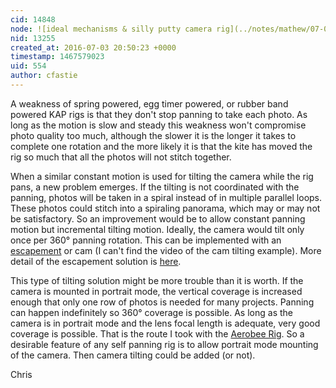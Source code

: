 ```yaml
---
cid: 14848
node: ![ideal mechanisms & silly putty camera rig](../notes/mathew/07-01-2016/ideal-mechanisms-silly-putty-camera-rig)
nid: 13255
created_at: 2016-07-03 20:50:23 +0000
timestamp: 1467579023
uid: 554
author: cfastie
---
```


A weakness of spring powered, egg timer powered, or rubber band powered KAP rigs is that they don't stop panning to take each photo. As long as the motion is slow and steady this weakness won't compromise photo quality too much, although the slower it is the longer it takes to complete one rotation and the more likely it is that the kite has moved the rig so much that all the photos will not stitch together.

When a similar constant motion is used for tilting the camera while the rig pans, a new problem emerges. If the tilting is not coordinated with the panning, photos will be taken in a spiral instead of in multiple parallel loops. These photos could stitch into a spiraling panorama, which may or may not be satisfactory. So an improvement would be to allow constant panning motion but incremental tilting motion. Ideally, the camera would tilt only once per 360° panning rotation. This can be implemented with an [escapement](https://www.youtube.com/watch?v=mJSjJZPngl4) or cam (I can't find the video of the cam tilting example). More detail of the escapement solution is [here](https://sites.google.com/site/billandangeli/windandwind).

This type of tilting solution might be more trouble than it is worth. If the camera is mounted in portrait mode, the vertical coverage is increased enough that only one row of photos is needed for many projects. Panning can happen indefinitely so 360° coverage is possible. As long as the camera is in portrait mode and the lens focal length is adequate, very good coverage is possible. That is the route I took with the [Aerobee Rig](http://kaptery.com/product/aerobee-rig-kit). So a desirable feature of any self panning rig is to allow portrait mode mounting of the camera. Then camera tilting could be added (or not).

Chris